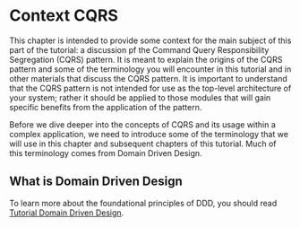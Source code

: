 # Context CQRS

This chapter is intended to provide some context for the main subject of this part of the tutorial: a discussion pf the Command Query Responsibility Segregation (CQRS) pattern. It is meant to explain the origins of the CQRS pattern and some of the terminology you will encounter in this tutorial and in other materials that discuss the CQRS pattern. It is important to understand that the CQRS pattern is not intended for use as the top-level architecture of your system; rather it should be applied to those modules that will gain specific benefits from the application of the pattern.

Before we dive deeper into the concepts of CQRS and its usage within a complex application, we need to introduce some of the terminology that we will use in this chapter and subsequent chapters of this tutorial. Much of this terminology comes from Domain Driven Design.

## What is Domain Driven Design

To learn more about the foundational principles of DDD, you should read [Tutorial Domain Driven Design](./../ddd/index.html).